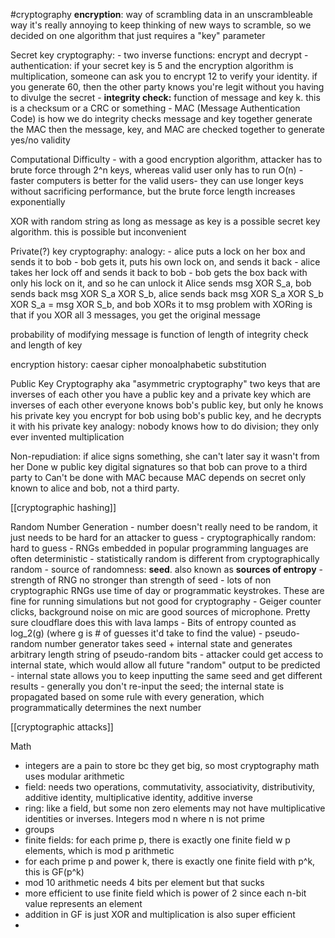 
#cryptography 
**encryption**: way of scrambling data in an unscrambleable way
it's really annoying to keep thinking of new ways to scramble, so we decided on one algorithm that just requires a "key" parameter

Secret key cryptography:
	- two inverse functions: encrypt and decrypt
	- authentication: if your secret key is 5 and the encryption algorithm is multiplication, someone can ask you to encrypt 12 to verify your identity. if you generate 60, then the other party knows you're legit without you having to divulge the secret
	- **integrity check:** function of message and key k. this is a checksum or a CRC or something
	- MAC (Message Authentication Code) is how we do integrity checks 
		message and key together generate the MAC
		then the message, key, and MAC are checked together to generate yes/no validity

Computational Difficulty
	- with a good encryption algorithm, attacker has to brute force through 2^n keys, whereas valid user only has to run O(n)
	- faster computers is better for the valid users- they can use longer keys without sacrificing performance, but the brute force length increases exponentially

XOR with random string as long as message as key is a possible secret key algorithm. this is possible but inconvenient

Private(?) key cryptography:
	analogy:
	- alice puts a lock on her box and sends it to bob
	- bob gets it, puts his own lock on, and sends it back
	- alice takes her lock off and sends it back to bob
	- bob gets the box back with only his lock on it, and so he can unlock it
	Alice sends msg XOR S_a, bob sends back msg XOR S_a XOR S_b, alice sends back msg XOR S_a XOR S_b XOR S_a = msg XOR S_b, and bob XORs it to msg
	problem with XORing is that if you XOR all 3 messages, you get the original message

probability of modifying message is function of length of integrity check and length of key

encryption history:
	caesar cipher
	monoalphabetic substitution

Public Key Cryptography
	aka "asymmetric cryptography"
	two keys that are inverses of each other
	you have a public key and a private key which are inverses of each other
	everyone knows bob's public key, but only he knows his private key
	you encrypt for bob using bob's public key, and he decrypts it with his private key
	analogy: nobody knows how to do division; they only ever invented multiplication

Non-repudiation: 
	if alice signs something, she can't later say it wasn't from her
	Done w public key digital signatures so that bob can prove to a third party to 
	Can't be done with MAC because MAC depends on secret only known to alice and bob, not a third party. 
	
[[cryptographic hashing]]

Random Number Generation
	- number doesn't really need to be random, it just needs to be hard for an attacker to guess
	- cryptographically random: hard to guess
	- RNGs embedded in popular programming languages are often deterministic
	- statistically random is different from cryptographically random
	- source of randomness: **seed**. also known as **sources of entropy**
		- strength of RNG no stronger than strength of seed
		- lots of non cryptographic RNGs use time of day or programmatic keystrokes. These are fine for running simulations but not good for cryptography
	- Geiger counter clicks, background noise on mic are good sources of microphone. Pretty sure cloudflare does this with lava lamps
	- Bits of entropy counted as log_2(g) (where g is # of guesses it'd take to find the value)
	- pseudo-random number generator takes seed + internal state and generates arbitrary length string of pseudo-random bits
	- attacker could get access to internal state, which would allow all future "random" output to be predicted
	- internal state allows you to keep inputting the same seed and get different results
		- generally you don't re-input the seed; the internal state is propagated based on some rule with every generation, which programmatically determines the next number


[[cryptographic attacks]]

Math
- integers are a pain to store bc they get big, so most cryptography math uses modular arithmetic 
- field: needs two operations, commutativity, associativity, distributivity, additive identity, multiplicative identity, additive inverse
- ring: like a field, but some non zero elements may not have multiplicative identities or inverses. Integers mod n where n is not prime
- groups 
- finite fields: for each prime p, there is exactly one finite field w p elements, which is mod p arithmetic
- for each prime p and power k, there is exactly one finite field with p^k, this is GF(p^k)
- mod 10 arithmetic needs 4 bits per element but that sucks 
- more efficient to use finite field which is power of 2 since each n-bit value represents an element 
- addition in GF is just XOR and multiplication is also super efficient 
- 


